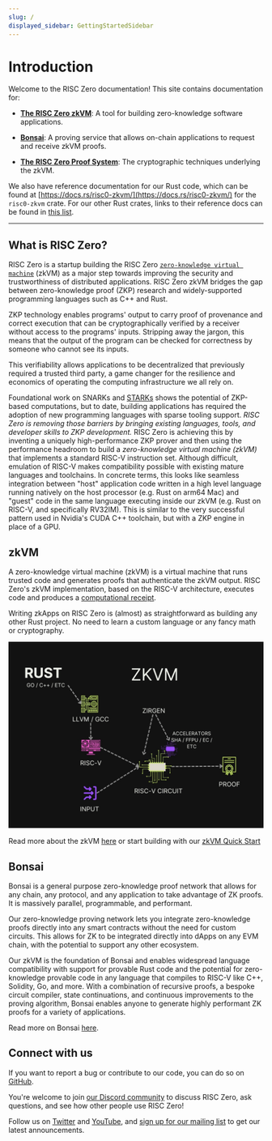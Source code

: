 ```yaml
---
slug: /
displayed_sidebar: GettingStartedSidebar
---
```

# Introduction

Welcome to the RISC Zero documentation! This site contains documentation for:

- **[The RISC Zero zkVM]**: 
A tool for building zero-knowledge software applications.
  
- **[Bonsai]**:
A proving service that allows on-chain applications to request and receive zkVM proofs.

- **[The RISC Zero Proof System]**:
The cryptographic techniques underlying the zkVM.

We also have reference documentation for our Rust code, which can be found at [https://docs.rs/risc0-zkvm/](https://docs.rs/risc0-zkvm/) for the `risc0-zkvm` crate. For our other Rust crates, links to their reference docs can be found in [this list](https://github.com/risc0/risc0#rust-libraries).

---
## What is RISC Zero?

RISC Zero is a startup building the RISC Zero [`zero-knowledge virtual machine`](/zkvm/) (zkVM) as a major step towards improving the security and trustworthiness of distributed applications. 
RISC Zero zkVM bridges the gap between zero-knowledge proof (ZKP) research and widely-supported programming languages such as C++ and Rust. 

ZKP technology enables programs' output to carry proof of provenance and correct execution that can be cryptographically verified by a receiver without access to the programs' inputs. 
Stripping away the jargon, this means that the output of the program can be checked for correctness by someone who cannot see its inputs. 

This verifiability allows applications to be decentralized that previously required a trusted third party, a game changer for the resilience and economics of operating the computing infrastructure we all rely on.

Foundational work on SNARKs and [STARKs](./reference-docs/about-starks.md) shows the potential of ZKP-based computations, but to date, building applications has required the adoption of new programming languages with sparse tooling support. 
_RISC Zero is removing those barriers by bringing existing languages, tools, and developer skills to ZKP development._ 
RISC Zero is achieving this by inventing a uniquely high-performance ZKP prover and then using the performance headroom to build a _zero-knowledge virtual machine (zkVM)_ that implements a standard RISC-V instruction set. 
Although difficult, emulation of RISC-V makes compatibility possible with existing mature languages and toolchains. 
In concrete terms, this looks like seamless integration between "host" application code written in a high level language running natively on the host processor (e.g. Rust on arm64 Mac) and "guest" code in the same language executing inside our zkVM (e.g. Rust on RISC-V, and specifically RV32IM). 
This is similar to the very successful pattern used in Nvidia's CUDA C++ toolchain, but with a ZKP engine in place of a GPU.

## zkVM

A zero-knowledge virtual machine (zkVM) is a virtual machine that runs trusted code and generates proofs that authenticate the zkVM output. RISC Zero's zkVM implementation, based on the RISC-V architecture, executes code and produces a [computational receipt].

Writing zkApps on RISC Zero is (almost) as straightforward as building any other Rust project. No need to learn a custom language or any fancy math or cryptography. 

![A zkVM architecture diagram](img/zkvm.jpg)

Read more about the zkVM [here](./zkvm/zkvm_overview.md) or start building with our [zkVM Quick Start](./zkvm/quickstart.md)

## Bonsai

Bonsai is a general purpose zero-knowledge proof network that allows for any chain, any protocol, and any application to take advantage of ZK proofs. It is massively parallel, programmable, and performant.

Our zero-knowledge proving network lets you integrate zero-knowledge proofs directly into any smart contracts without the need for custom circuits. This allows for ZK to be integrated directly into dApps on any EVM chain, with the potential to support any other ecosystem.

Our zkVM is the foundation of Bonsai and enables widespread language compatibility with support for provable Rust code and the potential for zero-knowledge provable code in any language that compiles to RISC-V like C++, Solidity, Go, and more. With a combination of recursive proofs, a bespoke circuit compiler, state continuations, and continuous improvements to the proving algorithm, Bonsai enables anyone to generate highly performant ZK proofs for a variety of applications. 

Read more on Bonsai [here](./bonsai/bonsai-overview.md).

## Connect with us

If you want to report a bug or contribute to our code, you can do so on [GitHub](https://github.com/risc0/risc0).

You're welcome to join [our Discord community](https://discord.gg/risczero) to discuss RISC Zero, ask questions, and see how other people use RISC Zero!

Follow us on [Twitter](https://twitter.com/risczero) and [YouTube](https://www.youtube.com/@risczero), and [sign up for our mailing list](https://fmree464va4.typeform.com/to/X3KJB85v) to get our latest announcements.

[The RISC Zero zkVM]: zkvm/zkvm_overview.md
[Bonsai]: bonsai/bonsai-overview.md
[The RISC Zero Proof System]: proof-system/proof-system.md
[computational receipt]: https://docs.rs/risc0-zkvm/0.16/risc0_zkvm/receipt/
